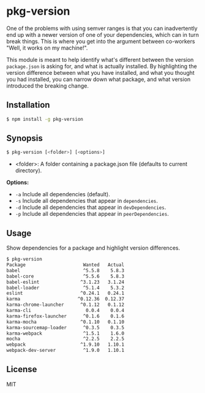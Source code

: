 # pkg-version

One of the problems with using semver ranges is that you can inadvertently end up with a newer version of one of your dependencies, which can in turn break things. This is where you get into the argument between co-workers "Well, it works on my machine!".

This module is meant to help identify what's different between the version `package.json` is asking for, and what is actually installed. By highlighting the version difference between what you have installed, and what you thought you had installed, you can narrow down what package, and what version introduced the breaking change.

## Installation

```bash
$ npm install -g pkg-version
```

## Synopsis

```bash
$ pkg-version [<folder>] [<options>]
```

- \<folder>: A folder containing a package.json file (defaults to current directory).

__Options:__

- `-a` Include all dependencies (default).
- `-s` Include all dependencies that appear in `dependencies`.
- `-d` Include all dependencies that appear in `devDependencies`.
- `-p` Include all dependencies that appear in `peerDependencies`.

## Usage

Show dependencies for a package and highlight version differences.

```bash
$ pkg-version
Package                     Wanted   Actual
babel                       ^5.5.8    5.8.3
babel-core                  ^5.5.6    5.8.3
babel-eslint               ^3.1.23   3.1.24
babel-loader                ^5.1.4    5.3.2
eslint                     ^0.24.1   0.24.1
karma                     ^0.12.36  0.12.37
karma-chrome-launcher      ^0.1.12   0.1.12
karma-cli                    0.0.4    0.0.4
karma-firefox-launcher      ^0.1.6    0.1.6
karma-mocha                ^0.1.10   0.1.10
karma-sourcemap-loader      ^0.3.5    0.3.5
karma-webpack               ^1.5.1    1.6.0
mocha                       ^2.2.5    2.2.5
webpack                    ^1.9.10   1.10.1
webpack-dev-server          ^1.9.0   1.10.1
```

## License

MIT
